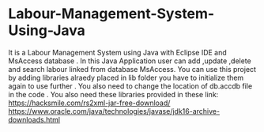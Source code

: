 # Labour-Management-System-Using-Java
It is a Labour Management System using Java with Eclipse IDE and MsAccess database .
In this Java Application user can add ,update ,delete and search labour linked from database MsAccess.
You can use this project by adding libraries alraedy placed in lib folder you have to initialize them again to use further .
You also need to change the location of db.accdb file in the code .
You also need these libraries provided in these link:
https://hacksmile.com/rs2xml-jar-free-download/
https://www.oracle.com/java/technologies/javase/jdk16-archive-downloads.html


